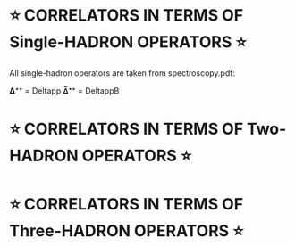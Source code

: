 # ⭐ CORRELATORS IN TERMS OF Single-HADRON OPERATORS ⭐


All single-hadron operators are taken from spectroscopy.pdf:

**Δ⁺⁺** = Deltapp
**Δ̅⁺⁺** = DeltappB

# ⭐ CORRELATORS IN TERMS OF Two-HADRON OPERATORS ⭐

# ⭐ CORRELATORS IN TERMS OF Three-HADRON OPERATORS ⭐
